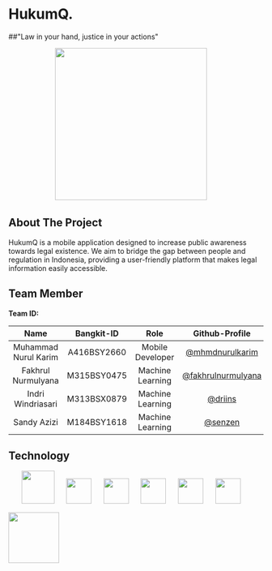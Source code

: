 # HukumQ. 
##"Law in your hand, justice in your actions"

<p align="center">
  <img width="300px" src="https://imgur.com/IGt1Phq.png"/></a>&#8287;&#8287;&#8287;&#8287;&#8287;
</p>


## About The Project 
HukumQ is a mobile application designed to increase public awareness towards legal existence. We aim to bridge the gap between people and regulation in Indonesia, providing a user-friendly platform that makes legal information easily accessible.

## Team Member 

<b>Team ID: </b>

| Name | Bangkit-ID | Role | Github-Profile |
| :---:   | :---: | :---: |:---: |
| Muhammad Nurul Karim | A416BSY2660 | Mobile Developer | [@mhmdnurulkarim](https://www.github.com/mhmdnurulkarim) |
| Fakhrul Nurmulyana | M315BSY0475 | Machine Learning | [@fakhrulnurmulyana](https://www.github.com/fakhrulnurmulyana) |
| Indri Windriasari | M313BSX0879 | Machine Learning | [@driins](https://github.com/driins) |
| Sandy Azizi | M184BSY1618 | Machine Learning | [@senzen](https://github.com/senzen) |

## Technology 
<p align="center">
  <img width="65px" src="https://imgur.com/SQMaw04.png"/></a>&#8287;&#8287;&#8287;&#8287;&#8287;
  <img width="50px" src="https://imgur.com/l1a3XsY.png"/></a>&#8287;&#8287;&#8287;&#8287;&#8287;
  <img width="50px" src="https://imgur.com/rEUyfVQ.png"/></a>&#8287;&#8287;&#8287;&#8287;&#8287;
  <img width="50px" src="https://imgur.com/hWkj1WQ.png"/></a>&#8287;&#8287;&#8287;&#8287;&#8287;
  <img width="50px" src="https://imgur.com/43fAQm6.png"/></a>&#8287;&#8287;&#8287;&#8287;&#8287;
  <img width="50px" src="https://imgur.com/OwWy9VI.png"/></a>&#8287;&#8287;&#8287;&#8287;&#8287;
</p>


<p>
  <img width="100px" src="https://imgur.com/YCodQ3a.png"/></a>&#8287;&#8287;&#8287;&#8287;&#8287;
</p>
